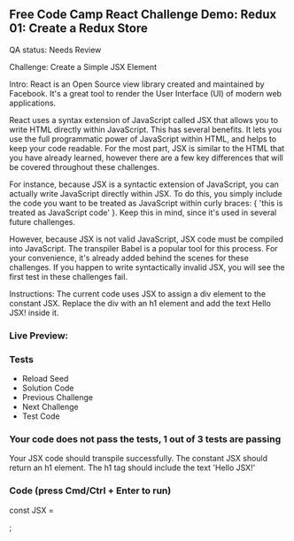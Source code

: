 ## Free Code Camp React Challenge Demo: Redux 01: Create a Redux Store

QA status: Needs Review

Challenge: Create a Simple JSX Element

Intro: React is an Open Source view library created and maintained by Facebook. It's a great tool to render the User Interface (UI) of modern web applications.

React uses a syntax extension of JavaScript called JSX that allows you to write HTML directly within JavaScript. This has several benefits. It lets you use the full programmatic power of JavaScript within HTML, and helps to keep your code readable. For the most part, JSX is similar to the HTML that you have already learned, however there are a few key differences that will be covered throughout these challenges.

For instance, because JSX is a syntactic extension of JavaScript, you can actually write JavaScript directly within JSX. To do this, you simply include the code you want to be treated as JavaScript within curly braces: { 'this is treated as JavaScript code' }. Keep this in mind, since it's used in several future challenges.

However, because JSX is not valid JavaScript, JSX code must be compiled into JavaScript. The transpiler Babel is a popular tool for this process. For your convenience, it's already added behind the scenes for these challenges. If you happen to write syntactically invalid JSX, you will see the first test in these challenges fail.

Instructions: The current code uses JSX to assign a div element to the constant JSX. Replace the div with an h1 element and add the text Hello JSX! inside it.

### Live Preview:



### Tests

* Reload Seed
* Solution Code
* Previous Challenge
* Next Challenge
* Test Code

### Your code does not pass the tests, 1 out of 3 tests are passing
Your JSX code should transpile successfully.
The constant JSX should return an h1 element.
The h1 tag should include the text 'Hello JSX!'

### Code (press Cmd/Ctrl + Enter to run)

const JSX = <div></div>;